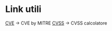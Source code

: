 # Link utili

[CVE](https://cve.mitre.org) -> CVE by MITRE
[CVSS](https://nvd.nist.gov/vuln-metrics/cvss/v3-calculator) -> CVSS calcolatore
